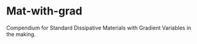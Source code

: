 # Mat-with-grad

Compendium for Standard Dissipative Materials with Gradient Variables in the making.
